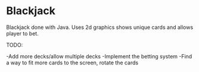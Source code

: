 # Blackjack
Blackjack done with Java. Uses 2d graphics shows unique cards and allows player to bet.


TODO:

-Add more decks/allow multiple decks
-Implement the betting system
-Find a way to fit more cards to the screen, rotate the cards
